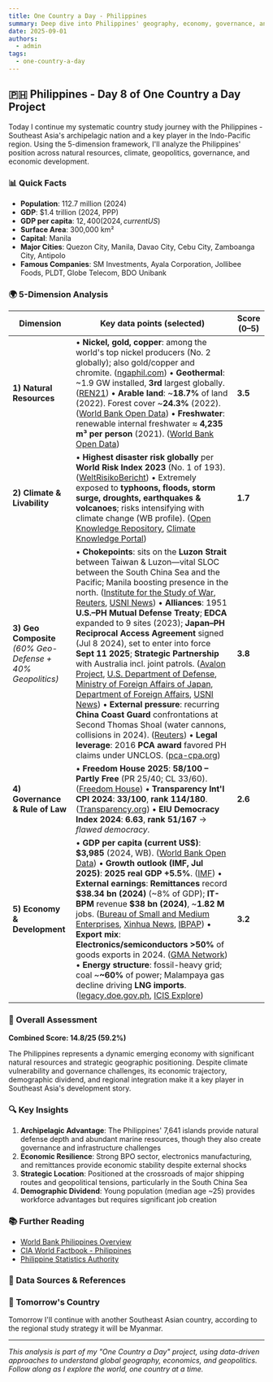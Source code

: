 ```yaml
---
title: One Country a Day - Philippines
summary: Deep dive into Philippines' geography, economy, governance, and strategic position using the 5-dimension framework
date: 2025-09-01
authors:
  - admin
tags:
  - one-country-a-day
---
```


## 🇵🇭 Philippines - Day 8 of One Country a Day Project

Today I continue my systematic country study journey with the Philippines - Southeast Asia's archipelagic nation and a key player in the Indo-Pacific region. Using the 5-dimension framework, I'll analyze the Philippines' position across natural resources, climate, geopolitics, governance, and economic development.

### 📊 Quick Facts
- **Population**: 112.7 million (2024)
- **GDP**: $1.4 trillion (2024, PPP)
- **GDP per capita**: $12,400 (2024, current US$)
- **Surface Area**: 300,000 km²
- **Capital**: Manila
- **Major Cities**: Quezon City, Manila, Davao City, Cebu City, Zamboanga City, Antipolo
- **Famous Companies**: SM Investments, Ayala Corporation, Jollibee Foods, PLDT, Globe Telecom, BDO Unibank

### 🌍 5-Dimension Analysis

| Dimension                                                  | Key data points (selected)                                                                                                                                                                                                                                                                                                                                                                                                                                                                                                                                                                                                                                                                                                                                                                                                                                                                                                    | Score (0–5) |
| ---------------------------------------------------------- | ----------------------------------------------------------------------------------------------------------------------------------------------------------------------------------------------------------------------------------------------------------------------------------------------------------------------------------------------------------------------------------------------------------------------------------------------------------------------------------------------------------------------------------------------------------------------------------------------------------------------------------------------------------------------------------------------------------------------------------------------------------------------------------------------------------------------------------------------------------------------------------------------------------------------------- | ----------- |
| **1) Natural Resources**                                   | • **Nickel, gold, copper**: among the world's top nickel producers (No. 2 globally); also gold/copper and chromite. ([ngaphil.com][1])  • **Geothermal**: \~1.9 GW installed, **3rd** largest globally. ([REN21][2])  • **Arable land**: \~**18.7%** of land (2022). Forest cover \~**24.3%** (2022). ([World Bank Open Data][3])  • **Freshwater**: renewable internal freshwater ≈ **4,235 m³ per person** (2021). ([World Bank Open Data][4])                                                                                                                                                                                                                                                                                                                                                                                                                                                                              | **3.5**     |
| **2) Climate & Livability**                                | • **Highest disaster risk globally** per **World Risk Index 2023** (No. 1 of 193). ([WeltRisikoBericht][5])  • Extremely exposed to **typhoons, floods, storm surge, droughts, earthquakes & volcanoes**; risks intensifying with climate change (WB profile). ([Open Knowledge Repository][6], [Climate Knowledge Portal][7])                                                                                                                                                                                                                                                                                                                                                                                                                                                                                                                                                                                                | **1.7**     |
| **3) Geo Composite** *(60% Geo-Defense + 40% Geopolitics)* | • **Chokepoints**: sits on the **Luzon Strait** between Taiwan & Luzon—vital SLOC between the South China Sea and the Pacific; Manila boosting presence in the north. ([Institute for the Study of War][8], [Reuters][9], [USNI News][10])  • **Alliances**: 1951 **U.S.–PH Mutual Defense Treaty**; **EDCA** expanded to 9 sites (2023); **Japan–PH Reciprocal Access Agreement** signed (Jul 8 2024), set to enter into force **Sept 11 2025**; **Strategic Partnership** with Australia incl. joint patrols. ([Avalon Project][11], [U.S. Department of Defense][12], [Ministry of Foreign Affairs of Japan][13], [Department of Foreign Affairs][14], [USNI News][15])  • **External pressure**: recurring **China Coast Guard** confrontations at Second Thomas Shoal (water cannons, collisions in 2024). ([Reuters][16])  • **Legal leverage**: 2016 **PCA award** favored PH claims under UNCLOS. ([pca-cpa.org][17]) | **3.8**     |
| **4) Governance & Rule of Law**                            | • **Freedom House 2025**: **58/100 – Partly Free** (PR 25/40; CL 33/60). ([Freedom House][18])  • **Transparency Int'l CPI 2024**: **33/100**, **rank 114/180**. ([Transparency.org][19])  • **EIU Democracy Index 2024**: **6.63**, **rank 51/167** → *flawed democracy*.                                                                                                                                                                                                                                                                                                                                                                                                                                                                                                                                                                                                                                                    | **2.6**     |
| **5) Economy & Development**                               | • **GDP per capita (current US\$)**: **\$3,985** (2024, WB). ([World Bank Open Data][20])  • **Growth outlook (IMF, Jul 2025)**: **2025 real GDP +5.5%**. ([IMF][21])  • **External earnings**: **Remittances** record **\$38.34 bn (2024)** (\~8% of GDP); **IT-BPM** revenue **\$38 bn (2024)**, \~**1.82 M** jobs. ([Bureau of Small and Medium Enterprises][22], [Xinhua News][23], [IBPAP][24])  • **Export mix**: **Electronics/semiconductors >50%** of goods exports in 2024. ([GMA Network][25])  • **Energy structure**: fossil-heavy grid; coal \~**\~60%** of power; Malampaya gas decline driving **LNG imports**. ([legacy.doe.gov.ph][26], [ICIS Explore][27])                                                                                                                                                                                                                                                 | **3.2**     |

### 🎯 Overall Assessment

**Combined Score: 14.8/25 (59.2%)**

The Philippines represents a dynamic emerging economy with significant natural resources and strategic geographic positioning. Despite climate vulnerability and governance challenges, its economic trajectory, demographic dividend, and regional integration make it a key player in Southeast Asia's development story.

### 🔍 Key Insights

1. **Archipelagic Advantage**: The Philippines' 7,641 islands provide natural defense depth and abundant marine resources, though they also create governance and infrastructure challenges
2. **Economic Resilience**: Strong BPO sector, electronics manufacturing, and remittances provide economic stability despite external shocks
3. **Strategic Location**: Positioned at the crossroads of major shipping routes and geopolitical tensions, particularly in the South China Sea
4. **Demographic Dividend**: Young population (median age ~25) provides workforce advantages but requires significant job creation

### 📚 Further Reading

- [World Bank Philippines Overview](https://www.worldbank.org/en/country/philippines)
- [CIA World Factbook - Philippines](https://www.cia.gov/the-world-factbook/countries/philippines/)
- [Philippine Statistics Authority](https://psa.gov.ph/)

### 🔗 Data Sources & References

[1]: https://www.ngaphil.com/the-industry?utm_source=chatgpt.com "The Industry"
[2]: https://www.ren21.net/gsr-2024/modules/energy_supply/02_market_and_industry_trends/03_geothermal/?utm_source=chatgpt.com "Market and Industry Trends | Geothermal Power and Heat"
[3]: https://data.worldbank.org/indicator/AG.LND.ARBL.ZS?locations=PH&utm_source=chatgpt.com "Arable land (% of land area) - Philippines"
[4]: https://data.worldbank.org/indicator/ER.H2O.INTR.PC?utm_source=chatgpt.com "Renewable internal freshwater resources per capita (cubic ..."
[5]: https://weltrisikobericht.de/wp-content/uploads/2024/01/WorldRiskReport_2023_english_online.pdf?utm_source=chatgpt.com "[PDF] WorldRiskReport 2023 - WeltRisikoBericht"
[6]: https://openknowledge.worldbank.org/entities/publication/d75af5f3-d370-540f-a00d-0868df722ac6?utm_source=chatgpt.com "Publication: Climate Risk Country Profile: Philippines"
[7]: https://climateknowledgeportal.worldbank.org/sites/default/files/2021-08/15852-WB_Philippines%20Country%20Profile-WEB.pdf?utm_source=chatgpt.com "PHILIPPINES - Climate Change Knowledge Portal"
[8]: https://www.understandingwar.org/backgrounder/china-taiwan-weekly-update-may-30-2025?utm_source=chatgpt.com "China-Taiwan Weekly Update, May 30, 2025"
[9]: https://www.reuters.com/world/philippines-builds-coastguard-station-islands-near-taiwan-2024-05-24/?utm_source=chatgpt.com "Philippines builds coastguard station in islands near Taiwan"
[10]: https://news.usni.org/2025/08/29/philippine-military-opens-new-luzon-strait-base-near-taiwan?utm_source=chatgpt.com "Philippine Military Opens New Luzon Strait Base Near Taiwan"
[11]: https://avalon.law.yale.edu/20th_century/phil001.asp?utm_source=chatgpt.com "Mutual Defense Treaty Between the United States and ..."
[12]: https://www.defense.gov/News/Releases/Release/Article/3359459/fact-sheet-us-philippines-22-ministerial-dialogue/?utm_source=chatgpt.com "FACT SHEET: U.S.- Philippines 2+2 Ministerial Dialogue"
[13]: https://www.mofa.go.jp/s_sa/sea2/ph/pageite_000001_00432.html?utm_source=chatgpt.com "Signing of the Japan-Philippines Reciprocal Access ..."
[14]: https://dfa.gov.ph/dfa-news/dfa-releasesupdate/37027-philippines-japan-exchange-diplomatic-notes-on-entry-into-force-of-the-reciprocal-access-agreement?utm_source=chatgpt.com "Philippines, Japan Exchange Diplomatic Notes on Entry ..."
[15]: https://news.usni.org/2023/09/11/australia-philippines-commit-to-strategic-partnership-pledge-joint-patrols?utm_source=chatgpt.com "Australia, Philippines Commit to Strategic Partnership, Pledge ..."
[16]: https://www.reuters.com/world/asia-pacific/china-coast-guard-says-it-took-measures-against-philippine-vessels-south-china-2024-03-23/?utm_source=chatgpt.com "China coastguard uses water cannons against Philippine ..."
[17]: https://pca-cpa.org/cn/cases/7/?utm_source=chatgpt.com "South China Sea Arbitration"
[18]: https://freedomhouse.org/country/philippines/freedom-world/2025?utm_source=chatgpt.com "Philippines: Freedom in the World 2025 Country Report"
[19]: https://www.transparency.org/en/countries/philippines?utm_source=chatgpt.com "Philippines"
[20]: https://data.worldbank.org/indicator/NY.GDP.PCAP.CD?utm_source=chatgpt.com "GDP per capita (current US$) | Data"
[21]: https://www.imf.org/en/Countries/PHL?utm_source=chatgpt.com "Philippines and the IMF"
[22]: https://www.bsp.gov.ph/SitePages/MediaAndResearch/MediaDisp.aspx?ItemId=7426&utm_source=chatgpt.com "Remittances"
[23]: https://english.news.cn/20250217/de5d943ba46948968bcd66afac921e94/c.html?utm_source=chatgpt.com "Philippines' remittances hit record high in 2024"
[24]: https://ibpap.org/news-room/21?utm_source=chatgpt.com "Philippine IT-BPM Industry Caps 2024 with Milestone ..."
[25]: https://www.gmanetwork.com/news/money/economy/952166/ph-top-export-semiconductors-electronics-spared-from-trump-s-20-tariff-go/story/?utm_source=chatgpt.com "PH top export semiconductors, electronics spared from ..."
[26]: https://legacy.doe.gov.ph/coal-overview?utm_source=chatgpt.com "Coal - Department of Energy Philippines - DOE"
[27]: https://www.icis.com/explore/resources/news/2024/11/22/11053419/overview-of-lng-gas-infrastructure-in-the-philippines/?utm_source=chatgpt.com "Overview of LNG, gas infrastructure in the Philippines"

### 🚀 Tomorrow's Country

Tomorrow I'll continue with another Southeast Asian country, according to the regional study strategy it will be Myanmar.

---

*This analysis is part of my "One Country a Day" project, using data-driven approaches to understand global geography, economics, and geopolitics. Follow along as I explore the world, one country at a time.*
